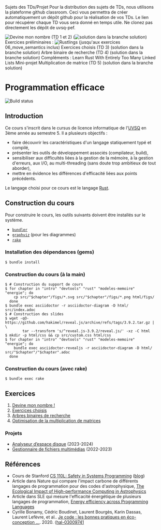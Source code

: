 Sujets des TDs/Projet
Pour la distribution des sujets de TDs, nous utilisons la plateforme github classroom. Ceci vous permettra de créer automatiquement un dépôt github pour la réalisation de vos TDs. Le lien pour récupérer chaque TD vous sera donné en temps utile. Ne clonez pas directement les dépôt de uvsq-pef.

![Devine mon nombre](https://classroom.github.com/a/KVN6qHl6) (TD 1 et 2) (![solution]() dans la branche solution)
        Exercices préliminaires : ![Rustlings](https://rustlings.rust-lang.org/) (jusqu'aux exercices 06_move_semantics inclus)
    Exercices choisis (TD 3) (solution dans la branche solution)
    Arbre binaire de recherche (TD 4) (solution dans la branche solution)
        Compléments : Learn Rust With Entirely Too Many Linked Lists
    Mini-projet
    Multiplication de matrice (TD 5) (solution dans la branche solution)

# Programmation efficace

![Build status](https://github.com/uvsq-pef/prog-efficace/actions/workflows/deploy.yml/badge.svg)

## Introduction
Ce cours s'inscrit dans le cursus de licence informatique de l'[UVSQ](https://www.uvsq.fr/) en 3ème année au semestre 5.
Il a plusieurs objectifs :
* faire découvrir les caractéristiques d'un langage statiquement typé et compilé,
* présenter les outils de développement associés (compilateur, build),
* sensibiliser aux difficultés liées à la gestion de la mémoire, à la gestion d'erreurs, aux I/O, au multi-threading (sans doute trop ambitieux de tout aborder),
* mettre en évidence les différences d'efficacité liées aux points précédents.

Le langage choisi pour ce cours est le langage [Rust](https://www.rust-lang.org/).

## Construction du cours
Pour construire le cours, les outils suivants doivent être installés sur le système.
* [`bundler`](https://bundler.io/)
* [`graphviz`](https://graphviz.org/) (pour les diagrammes)
* [`rake`](https://ruby.github.io/rake/)

### Installation des dépendances (gems)
```
$ bundle install
```

### Construction du cours (à la main)
```
$ # Construction du support de cours
$ for chapter in "intro" "devtools" "rust" "modeles-memoire" "energie"; do
    cp src/"$chapter"/figs/*.svg src/"$chapter"/figs/*.png html/figs/
  done
$ bundle exec asciidoctor -r asciidoctor-diagram -D html/ src/index.adoc
$ # Construction des slides
$ wget -qO- https://github.com/hakimel/reveal.js/archive/refs/tags/3.9.2.tar.gz | \
        tar --transform 's/^reveal.js-3.9.2/reveal.js/' -xz -C html
$ mkdir -p html/css && cp src/custom.css html/css
$ for chapter in "intro" "devtools" "rust" "modeles-memoire" "energie"; do
    bundle exec asciidoctor-revealjs -r asciidoctor-diagram -D html/ src/"$chapter"/"$chapter".adoc
  done
```

### Construction du cours (avec rake)
```
$ bundle exec rake
```

## Exercices
1. [Devine mon nombre !](https://github.com/uvsq-pef/td_devine_mon_nombre)
1. [Exercices choisis](https://github.com/uvsq-pef/td_exercices_choisis)
1. [Arbres binaires de recherche](https://github.com/uvsq-pef/td_abr)
1. [Optimisation de la multiplication de matrices](https://github.com/uvsq-pef/td_mult_mat)

### Projets
* [Analyseur d’espace disque](https://github.com/uvsq-pef/projet_du) (2023-2024)
* [Gestionnaire de fichiers multimédias](https://github.com/uvsq-pef/medman) (2022-2023)

## Références
* Cours de Stanford [CS 110L: Safety in Systems Programming](https://reberhardt.com/cs110l/) ([blog](https://reberhardt.com/blog/2020/10/05/designing-a-new-class-at-stanford-safety-in-systems-programming.html))
* Article dans Nature qui compare l'impact carbone de différents langages de programmation pour des codes d'astrophysique, [The Ecological Impact of High-performance Computing in Astrophysics](https://arxiv.org/pdf/2009.11295.pdf)
* Article dans SLE qui mesure l'efficacité énergétique de plusieurs langages de programmation, [Energy efficiency across Programming Languages](https://greenlab.di.uminho.pt/wp-content/uploads/2017/09/paperSLE.pdf)
* Cyrille Bonamy, Cédric Boudinet, Laurent Bourgès, Karin Dassas, Laurent Lefèvre, et al.. [Je code : les bonnes pratiques en éco-conception ...](https://hal.archives-ouvertes.fr/hal-03009741/). 2020. ⟨[hal-03009741](https://hal.archives-ouvertes.fr/hal-03009741/)
